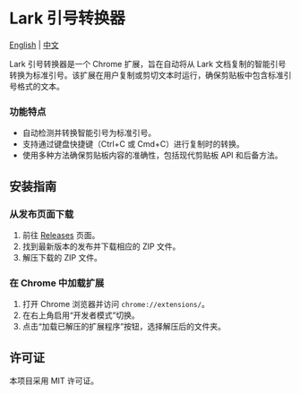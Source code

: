 # Lark 引号转换器

[English](README.md) | [中文](README_zh.md)

Lark 引号转换器是一个 Chrome 扩展，旨在自动将从 Lark 文档复制的智能引号转换为标准引号。该扩展在用户复制或剪切文本时运行，确保剪贴板中包含标准引号格式的文本。

### 功能特点

- 自动检测并转换智能引号为标准引号。
- 支持通过键盘快捷键（Ctrl+C 或 Cmd+C）进行复制时的转换。
- 使用多种方法确保剪贴板内容的准确性，包括现代剪贴板 API 和后备方法。

## 安装指南

### 从发布页面下载

1. 前往 [Releases](https://github.com/Hexi1997/lark-quote-converter/releases) 页面。
2. 找到最新版本的发布并下载相应的 ZIP 文件。
3. 解压下载的 ZIP 文件。

### 在 Chrome 中加载扩展

1. 打开 Chrome 浏览器并访问 `chrome://extensions/`。
2. 在右上角启用“开发者模式”切换。
3. 点击“加载已解压的扩展程序”按钮，选择解压后的文件夹。

## 许可证

本项目采用 MIT 许可证。
